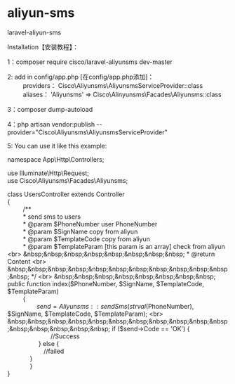 # aliyun-sms
laravel-aliyun-sms

Installation【安装教程】：<br>

1：composer require cisco/laravel-aliyunsms dev-master <br>

2: add in config/app.php [在config/app.php添加]：<br>
  &nbsp;&nbsp;&nbsp;&nbsp;&nbsp;&nbsp;&nbsp;&nbsp; providers： Cisco\Aliyunsms\AliyunsmsServiceProvider::class <br>
 	&nbsp;&nbsp;&nbsp;&nbsp;&nbsp;&nbsp;&nbsp;&nbsp; aliases：  'Aliyunsms' => Cisco\Alinyunsms\Facades\Aliyunsms::class <br>
  
3：composer dump-autoload <br>

4：php artisan vendor:publish --provider="Cisco\Aliyunsms\AliyunsmsServiceProvider" <br>

5: You can use it like this example:

namespace App\Http\Controllers; <br>

use Illuminate\Http\Request; <br>
use Cisco\Aliyunsms\Facades\Aliyunsms; <br>

class UsersController extends Controller <br>
{ <br>
 &nbsp;&nbsp;&nbsp;&nbsp;&nbsp;&nbsp;&nbsp;&nbsp;   /** <br>
  &nbsp;&nbsp;&nbsp;&nbsp;&nbsp;&nbsp;&nbsp;&nbsp;   * send sms to users <br>
 &nbsp;&nbsp;&nbsp;&nbsp;&nbsp;&nbsp;&nbsp;&nbsp;    * @param $PhoneNumber user PhoneNumber <br>
  &nbsp;&nbsp;&nbsp;&nbsp;&nbsp;&nbsp;&nbsp;&nbsp;   * @param $SignName copy from aliyun <br>
  &nbsp;&nbsp;&nbsp;&nbsp;&nbsp;&nbsp;&nbsp;&nbsp;   * @param $TemplateCode copy from aliyun <br>
 &nbsp;&nbsp;&nbsp;&nbsp;&nbsp;&nbsp;&nbsp;&nbsp;    * @param $TemplateParam [this param is an array] check from aliyun <br>
  &nbsp;&nbsp;&nbsp;&nbsp;&nbsp;&nbsp;&nbsp;&nbsp;   * @return Content <br>
  &nbsp;&nbsp;&nbsp;&nbsp;&nbsp;&nbsp;&nbsp;&nbsp;&nbsp;&nbsp;&nbsp;&nbsp;   */ <br>
 &nbsp;&nbsp;&nbsp;&nbsp;&nbsp;&nbsp;&nbsp;&nbsp;   public function index($PhoneNumber, $SignName, $TemplateCode, $TemplateParam) <br>
 &nbsp;&nbsp;&nbsp;&nbsp;&nbsp;&nbsp;&nbsp;&nbsp;   { <br>
 &nbsp;&nbsp;&nbsp;&nbsp;&nbsp;&nbsp;&nbsp;&nbsp;&nbsp;&nbsp;&nbsp;&nbsp;&nbsp;&nbsp;&nbsp;&nbsp;       $send = Aliyunsms::sendSms(strval($PhoneNumber), $SignName,  $TemplateCode, $TemplateParam); <br>
 &nbsp;&nbsp;&nbsp;&nbsp;&nbsp;&nbsp;&nbsp;&nbsp;&nbsp;&nbsp;&nbsp;&nbsp;&nbsp;&nbsp;&nbsp;&nbsp;       if ($send->Code == 'OK') { <br>
  &nbsp;&nbsp;&nbsp;&nbsp;&nbsp;&nbsp;&nbsp;&nbsp;&nbsp;&nbsp;&nbsp;&nbsp;&nbsp;&nbsp;&nbsp;&nbsp;&nbsp;&nbsp;&nbsp;&nbsp;&nbsp;&nbsp;&nbsp;&nbsp;          //Success <br>
   &nbsp;&nbsp;&nbsp;&nbsp;&nbsp;&nbsp;&nbsp;&nbsp; &nbsp;&nbsp;&nbsp;&nbsp;&nbsp;&nbsp;&nbsp;&nbsp;   } else { <br>
   &nbsp;&nbsp;&nbsp;&nbsp;&nbsp;&nbsp;&nbsp;&nbsp;&nbsp;&nbsp;&nbsp;&nbsp;&nbsp;&nbsp;&nbsp;&nbsp;&nbsp;&nbsp;&nbsp;&nbsp;         //failed <br>
    &nbsp;&nbsp;&nbsp;&nbsp;&nbsp;&nbsp;&nbsp;&nbsp;&nbsp;&nbsp;&nbsp;&nbsp;    } <br>
  &nbsp;&nbsp;&nbsp;&nbsp;&nbsp;&nbsp;&nbsp;&nbsp;&nbsp;&nbsp;&nbsp;&nbsp;  } <br>
} <br>
